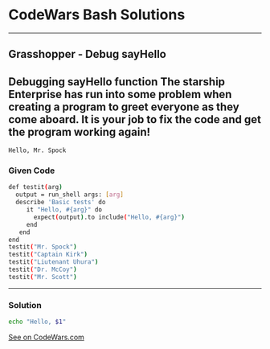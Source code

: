 # CodeWars Bash Solutions

---

## Grasshopper - Debug sayHello


Debugging sayHello function
The starship Enterprise has run into some problem when creating a program to greet everyone as they come aboard. It is your job to fix the code and get the program working again!
---
```
Hello, Mr. Spock
```

### Given Code

```Bash
def testit(arg)
  output = run_shell args: [arg]
  describe 'Basic tests' do
     it "Hello, #{arg}" do
       expect(output).to include("Hello, #{arg}")
     end
   end
end
testit("Mr. Spock")
testit("Captain Kirk")
testit("Liutenant Uhura")
testit("Dr. McCoy")
testit("Mr. Scott")

```

---

### Solution

```Bash
echo "Hello, $1"
```


[See on CodeWars.com](https://www.codewars.com/kata/5625618b1fe21ab49f00001f/train/shell)